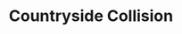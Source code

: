 ---
title: "Countryside Collision"
url: /easton/countryside-collision-470th-ave/
shop: car repair
---